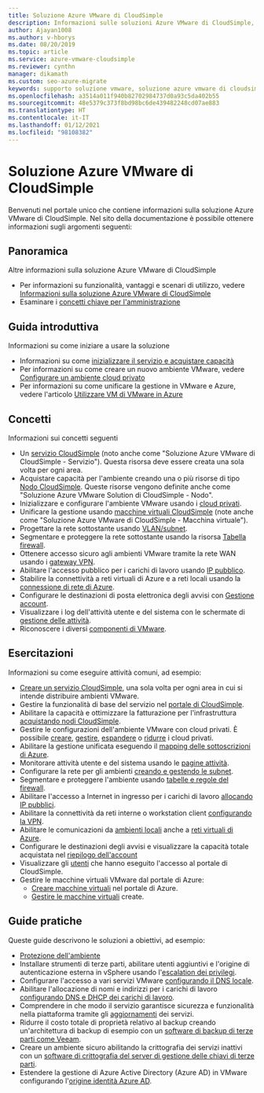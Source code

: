 ```yaml
---
title: Soluzione Azure VMware di CloudSimple
description: Informazioni sulle soluzioni Azure VMware di CloudSimple, tra cui panoramica, guide di avvio rapido, concetti, esercitazioni e guide pratiche.
author: Ajayan1008
ms.author: v-hborys
ms.date: 08/20/2019
ms.topic: article
ms.service: azure-vmware-cloudsimple
ms.reviewer: cynthn
manager: dikamath
ms.custom: seo-azure-migrate
keywords: supporto soluzione vmware, soluzione azure vmware di cloudsimple, cloudsimple azure, strumenti per soluzione vmware, documentazione di vmware
ms.openlocfilehash: a3514a011f940b82702984737d0a93c5da402b55
ms.sourcegitcommit: 48e5379c373f8bd98bc6de439482248cd07ae883
ms.translationtype: HT
ms.contentlocale: it-IT
ms.lasthandoff: 01/12/2021
ms.locfileid: "98108382"
---
```

# <a name="azure-vmware-solution-by-cloudsimple"></a>Soluzione Azure VMware di CloudSimple

Benvenuti nel portale unico che contiene informazioni sulla soluzione Azure VMware di CloudSimple.
Nel sito della documentazione è possibile ottenere informazioni sugli argomenti seguenti:

## <a name="overview"></a>Panoramica

Altre informazioni sulla soluzione Azure VMware di CloudSimple

* Per informazioni su funzionalità, vantaggi e scenari di utilizzo, vedere [Informazioni sulla soluzione Azure VMware di CloudSimple](cloudsimple-vmware-solutions-overview.md)
* Esaminare i [concetti chiave per l'amministrazione](key-concepts.md)

## <a name="quickstart"></a>Guida introduttiva

Informazioni su come iniziare a usare la soluzione

* Informazioni su come [inizializzare il servizio e acquistare capacità](quickstart-create-cloudsimple-service.md)
* Per informazioni su come creare un nuovo ambiente VMware, vedere [Configurare un ambiente cloud privato](quickstart-create-private-cloud.md)
* Per informazioni su come unificare la gestione in VMware e Azure, vedere l'articolo [Utilizzare VM di VMware in Azure](quickstart-create-vmware-virtual-machine.md)

## <a name="concepts"></a>Concetti

Informazioni sui concetti seguenti

* Un [servizio CloudSimple](cloudsimple-service.md) (noto anche come "Soluzione Azure VMware di CloudSimple - Servizio"). Questa risorsa deve essere creata una sola volta per ogni area.
* Acquistare capacità per l'ambiente creando una o più risorse di tipo [Nodo CloudSimple](cloudsimple-node.md). Queste risorse vengono definite anche come "Soluzione Azure VMware Solution di CloudSimple - Nodo".
* Inizializzare e configurare l'ambiente VMware usando i [cloud privati](cloudsimple-private-cloud.md).
* Unificare la gestione usando [macchine virtuali CloudSimple](cloudsimple-virtual-machines.md) (note anche come "Soluzione Azure VMware di CloudSimple - Macchina virtuale").
* Progettare la rete sottostante usando [VLAN/subnet](cloudsimple-vlans-subnets.md).
* Segmentare e proteggere la rete sottostante usando la risorsa [Tabella firewall](cloudsimple-firewall-tables.md).
* Ottenere accesso sicuro agli ambienti VMware tramite la rete WAN usando i [gateway VPN](cloudsimple-vpn-gateways.md).
* Abilitare l'accesso pubblico per i carichi di lavoro usando [IP pubblico](cloudsimple-public-ip-address.md).
* Stabilire la connettività a reti virtuali di Azure e a reti locali usando la [connessione di rete di Azure](cloudsimple-azure-network-connection.md).
* Configurare le destinazioni di posta elettronica degli avvisi con [Gestione account](cloudsimple-account.md).
* Visualizzare i log dell'attività utente e del sistema con le schermate di [gestione delle attività](cloudsimple-activity.md).
* Riconoscere i diversi [componenti di VMware](vmware-components.md).

## <a name="tutorials"></a>Esercitazioni

Informazioni su come eseguire attività comuni, ad esempio:

* [Creare un servizio CloudSimple](create-cloudsimple-service.md), una sola volta per ogni area in cui si intende distribuire ambienti VMware.
* Gestire la funzionalità di base del servizio nel [portale di CloudSimple](access-cloudsimple-portal.md).
* Abilitare la capacità e ottimizzare la fatturazione per l'infrastruttura [acquistando nodi CloudSimple](create-nodes.md).
* Gestire le configurazioni dell'ambiente VMware con cloud privati. È possibile [creare](create-private-cloud.md), [gestire](manage-private-cloud.md), [espandere](expand-private-cloud.md) o [ridurre](shrink-private-cloud.md) i cloud privati.
* Abilitare la gestione unificata eseguendo il [mapping delle sottoscrizioni di Azure](azure-subscription-mapping.md).
* Monitorare attività utente e del sistema usando le [pagine attività](monitor-activity.md).
* Configurare la rete per gli ambienti [creando e gestendo le subnet](create-vlan-subnet.md).
* Segmentare e proteggere l'ambiente usando [tabelle e regole del firewall](firewall.md).
* Abilitare l'accesso a Internet in ingresso per i carichi di lavoro [allocando IP pubblici](public-ips.md).
* Abilitare la connettività da reti interne o workstation client [configurando la VPN](vpn-gateway.md).
* Abilitare le comunicazioni da [ambienti locali](on-premises-connection.md) anche a [reti virtuali di Azure](virtual-network-connection.md).
* Configurare le destinazioni degli avvisi e visualizzare la capacità totale acquistata nel [riepilogo dell'account](account.md)
* Visualizzare gli [utenti](users.md) che hanno eseguito l'accesso al portale di CloudSimple.
* Gestire le macchine virtuali VMware dal portale di Azure:
    * [Creare macchine virtuali](azure-create-vm.md) nel portale di Azure.
    * [Gestire le macchine virtuali](azure-manage-vm.md) create.

## <a name="how-to-guides"></a>Guide pratiche

Queste guide descrivono le soluzioni a obiettivi, ad esempio:

* [Protezione dell'ambiente](private-cloud-secure.md)
* Installare strumenti di terze parti, abilitare utenti aggiuntivi e l'origine di autenticazione esterna in vSphere usando l'[escalation dei privilegi](escalate-privileges.md).
* Configurare l'accesso a vari servizi VMware [configurando il DNS locale](on-premises-dns-setup.md).
* Abilitare l'allocazione di nomi e indirizzi per i carichi di lavoro [configurando DNS e DHCP dei carichi di lavoro](dns-dhcp-setup.md).
* Comprendere in che modo il servizio garantisce sicurezza e funzionalità nella piattaforma tramite gli [aggiornamenti](vmware-components.md#updates-and-upgrades) dei servizi.
* Ridurre il costo totale di proprietà relativo al backup creando un'architettura di backup di esempio con un [software di backup di terze parti come Veeam](backup-workloads-veeam.md).
* Creare un ambiente sicuro abilitando la crittografia dei servizi inattivi con un [software di crittografia del server di gestione delle chiavi di terze parti](vsan-encryption.md).
* Estendere la gestione di Azure Active Directory (Azure AD) in VMware configurando l'[origine identità Azure AD](azure-ad.md).
